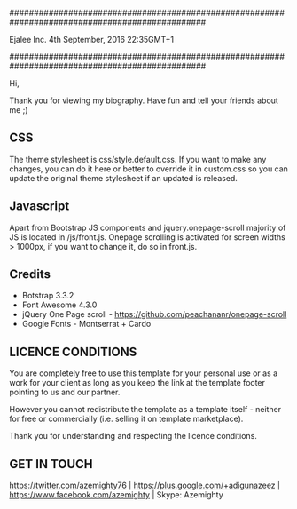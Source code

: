 ################################################################################################

Ejalee Inc. 4th September, 2016 22:35GMT+1

################################################################################################

Hi,

Thank you for viewing my biography. Have fun and tell your friends about me ;)


## CSS

The theme stylesheet is css/style.default.css. If you want to make any changes, you can do it here or better to override it in custom.css so you can update the original theme stylesheet if an updated is released.

## Javascript

Apart from Bootstrap JS components and jquery.onepage-scroll majority of JS is located in /js/front.js. Onepage scrolling is activated for screen widths > 1000px, if you want to change it, do so in front.js.

## Credits
- Botstrap 3.3.2
- Font Awesome 4.3.0
- jQuery One Page scroll - https://github.com/peachananr/onepage-scroll
- Google Fonts - Montserrat + Cardo

 ## LICENCE CONDITIONS

You are completely free to use this template for your personal use or as a work for your client as long as you keep the link at the template footer pointing to us and our partner.

However you cannot redistribute the template as a template itself - neither for free or commercially (i.e. selling it on template marketplace).

Thank you for understanding and respecting the licence conditions.

 ## GET IN TOUCH 

https://twitter.com/azemighty76 | https://plus.google.com/+adigunazeez | https://www.facebook.com/azemighty | 
Skype: Azemighty
